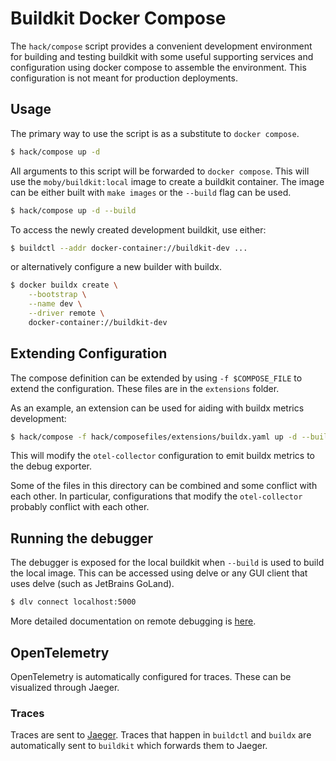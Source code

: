 # Buildkit Docker Compose

The `hack/compose` script provides a convenient development environment for building and testing buildkit with some
useful supporting services and configuration using docker compose to assemble the environment.
This configuration is not meant for production deployments.

## Usage

The primary way to use the script is as a substitute to `docker compose`.

```bash
$ hack/compose up -d
```

All arguments to this script will be forwarded to `docker compose`.
This will use the `moby/buildkit:local` image to create a buildkit container.
The image can be either built with `make images` or the `--build` flag can be used.

```bash
$ hack/compose up -d --build
```

To access the newly created development buildkit, use either:

```bash
$ buildctl --addr docker-container://buildkit-dev ...
```

or alternatively configure a new builder with buildx.

```bash
$ docker buildx create \
    --bootstrap \
    --name dev \
    --driver remote \
    docker-container://buildkit-dev
```

## Extending Configuration

The compose definition can be extended by using `-f $COMPOSE_FILE` to extend the configuration.
These files are in the `extensions` folder.

As an example, an extension can be used for aiding with buildx metrics development:

```bash
$ hack/compose -f hack/composefiles/extensions/buildx.yaml up -d --build
```

This will modify the `otel-collector` configuration to emit buildx metrics to the debug exporter.

Some of the files in this directory can be combined and some conflict with each other. In particular,
configurations that modify the `otel-collector` probably conflict with each other.

## Running the debugger

The debugger is exposed for the local buildkit when `--build` is used to build the local image.
This can be accessed using delve or any GUI client that uses delve (such as JetBrains GoLand).

```bash
$ dlv connect localhost:5000
```

More detailed documentation on remote debugging is [here](https://github.com/moby/buildkit/blob/master/docs/dev/remote-debugging.md#connecting-to-the-port-command-line).

## OpenTelemetry

OpenTelemetry is automatically configured for traces.
These can be visualized through Jaeger.

### Traces

Traces are sent to [Jaeger](http://localhost:16686).
Traces that happen in `buildctl` and `buildx` are automatically sent to `buildkit` which forwards them to Jaeger.

